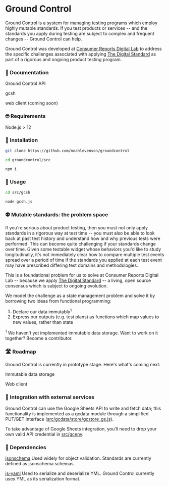 # Ground Control

Ground Control is a system for managing testing programs which employ highly mutable standards. If you test products or services -- and the standards you apply during testing are subject to complex and frequent changes -- Ground Control can help.

Ground Control was developed at [Consumer Reports Digital Lab](https://digital-lab.consumerreports.org/) to address the specific challenges associated with applying [The Digital Standard](https://thedigitalstandard.org/) as part of a rigorous and ongoing product testing program.

### :notebook: Documentation

Ground Control API

gcsh

web client (coming soon)

### :nerd_face: Requirements

Node.js > 12

### :floppy_disk: Installation

```bash
git clone https://github.com/noahlevenson/groundcontrol

cd groundcontrol/src

npm i
```

### :brain: Usage

```bash
cd src/gcsh

node gcsh.js
```

### :alien: Mutable standards: the problem space

If you're serious about product testing, then you must not only apply standards in a rigorous way at test time -- you must also be able to look back at past test history and understand how and why previous tests were performed. This can become quite challenging if your standards change over time. Given some testable widget whose behaviors you'd like to study longitudinally, it's not immediately clear how to compare multiple test events spread over a period of time if the standards you applied at each test event may have prescribed differing test domains and methodologies.

This is a foundational problem for us to solve at Consumer Reports Digital Lab -- because we apply [The Digital Standard](https://thedigitalstandard.org) -- a living, open source consensus which is subject to ongoing evolution.  

We model the challenge as a state management problem and solve it by borrowing two ideas from functional programming:

1. Declare our data immutably<sup>1</sup>
2. Express our outputs (e.g. test plans) as functions which map values to new values, rather than state

<sup>1</sup> We haven't yet implemented immutable data storage. Want to work on it together? Become a contributor.

### :motorway: Roadmap

Ground Control is currently in prototype stage. Here's what's coming next:

Immutable data storage

Web client

### :electric_plug: Integration with external services

Ground Control can use the Google Sheets API to write and fetch data; this functionality is implemented as a gcdata module through a simplified PUT/GET interface ([src/gcdata/store/gcstore_gs.js](https://github.com/noahlevenson/groundcontrol/blob/master/src/gcdata/store/gcstore_gs.js)). 

To take advantage of Google Sheets integration, you'll need to drop your own valid API credential in [src/gcenv](https://github.com/noahlevenson/groundcontrol/tree/master/src/gcenv).

### :pray: Dependencies

[jsonschema](https://www.npmjs.com/package/jsonschema)
Used widely for object validation. Standards are currently defined as jsonschema schemas.

[js-yaml](https://www.npmjs.com/package/js-yaml)
Used to serialize and deserialize YML. Ground Control currently uses YML as its serialization format.
